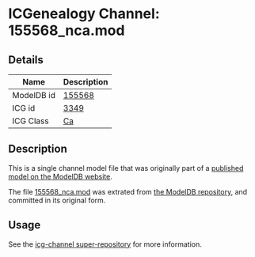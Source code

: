 # ICGenealogy Channel: 155568\_nca.mod

## Details

Name | Description
---- | -----------
ModelDB id | [155568](http://senselab.med.yale.edu/ModelDB/ShowModel.cshtml?model=155568)
ICG id | [3349](http://icg.neurotheory.ox.ac.uk/channels/3/3349)
ICG Class | [Ca](http://icg.neurotheory.ox.ac.uk/channels/3)

## Description

This is a single channel model file that was originally part of a [published model on the ModelDB website](http://senselab.med.yale.edu/mModelDB/ShowModel.cshtml?model=155568).

The file [155568\_nca.mod](155568_nca.mod) was extrated from [the ModelDB repository](http://senselab.med.yale.edu/ModelDB/ShowModel.cshtml?model=155568), and committed in its original form.

## Usage

See the [icg-channel super-repository](https://github.com/icgenealogy/icg-channels) for more information.
